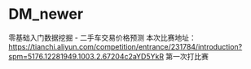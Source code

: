 # DM_newer
零基础入门数据挖掘 - 二手车交易价格预测
本次比赛地址：https://tianchi.aliyun.com/competition/entrance/231784/introduction?spm=5176.12281949.1003.2.67204c2aYD5YkR
第一次打比赛
